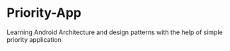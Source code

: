 # Priority-App
Learning Android Architecture and design patterns with the help of simple priority application
